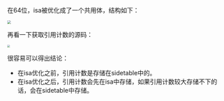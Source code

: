 在64位，isa被优化成了一个共用体，结构如下：

<img src="/Users/momo/Documents/Knowledge/ImageFolder/3-3-1.png" style="zoom: 50%;" />



再看一下获取引用计数的源码：

<img src="/Users/momo/Documents/Knowledge/ImageFolder/3-3-2.png" style="zoom:40%;" />

很容易可以得出结论：

- 在isa优化之前，引用计数是存储在sidetable中的。
- 在isa优化之后，引用计数会先在isa中存储，如果引用计数较大存储不下的话，会在sidetable中存储。





